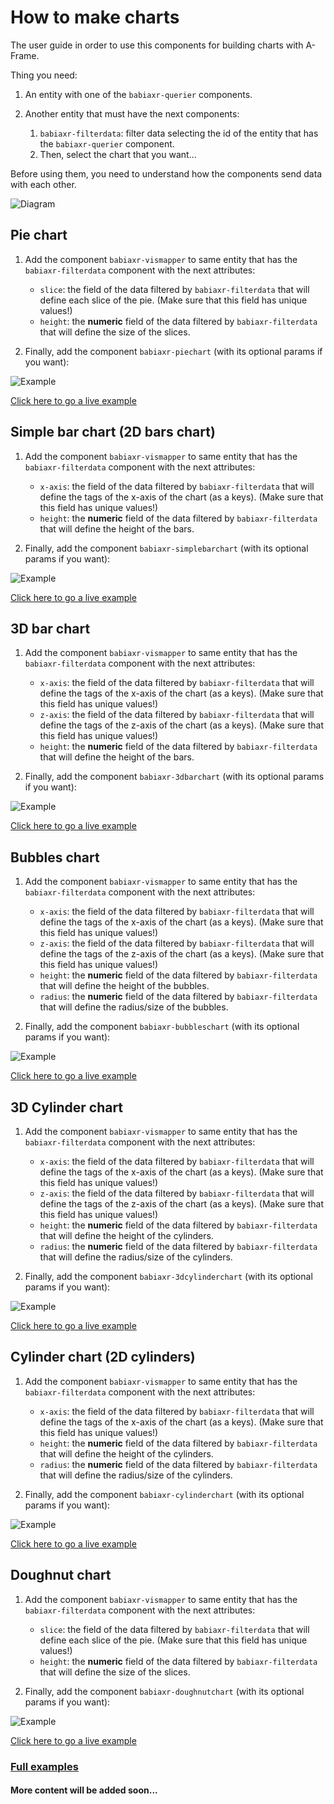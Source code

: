 # How to make charts

The user guide in order to use this components for building charts with A-Frame.

Thing you need:

1. An entity with one of the `babiaxr-querier` components.
2. Another entity that must have the next components:
    
    1. `babiaxr-filterdata`: filter data selecting the id of the entity that has the `babiaxr-querier` component.
    2. Then, select the chart that you want...

Before using them, you need to understand how the components send data with each other.

![Diagram](https://imgur.com/QoQKvm1.png)


## Pie chart

1. Add the component `babiaxr-vismapper` to same entity that has the `babiaxr-filterdata` component with the next attributes:
    - `slice`: the field of the data filtered by `babiaxr-filterdata` that will define each slice of the pie. (Make sure that this field has unique values!)
    - `height`: the **numeric** field of the data filtered by `babiaxr-filterdata` that will define the size of the slices.

2. Finally, add the component `babiaxr-piechart` (with its optional params if you want):

![Example](https://i.imgur.com/pB327Pn.png)

[Click here to go a live example](https://babiaxr.gitlab.io/aframe-babia-components/examples/charts_querier/pie_chart_querier/)

## Simple bar chart (2D bars chart)

1. Add the component `babiaxr-vismapper` to same entity that has the `babiaxr-filterdata` component with the next attributes:
    - `x-axis`: the field of the data filtered by `babiaxr-filterdata` that will define the tags of the x-axis of the chart (as a keys). (Make sure that this field has unique values!)
    - `height`: the **numeric** field of the data filtered by `babiaxr-filterdata` that will define the height of the bars.

2. Finally, add the component `babiaxr-simplebarchart` (with its optional params if you want):

![Example](https://i.imgur.com/RZBaaPg.png)



[Click here to go a live example](https://babiaxr.gitlab.io/aframe-babia-components/examples/charts_querier/simplebar_chart_querier/)


## 3D bar chart

1. Add the component `babiaxr-vismapper` to same entity that has the `babiaxr-filterdata` component with the next attributes:
    - `x-axis`: the field of the data filtered by `babiaxr-filterdata` that will define the tags of the x-axis of the chart (as a keys). (Make sure that this field has unique values!)
    - `z-axis`: the field of the data filtered by `babiaxr-filterdata` that will define the tags of the z-axis of the chart (as a keys). (Make sure that this field has unique values!)
    - `height`: the **numeric** field of the data filtered by `babiaxr-filterdata` that will define the height of the bars.

2. Finally, add the component `babiaxr-3dbarchart` (with its optional params if you want):

![Example](https://i.imgur.com/Kolrz1I.png)



[Click here to go a live example](https://babiaxr.gitlab.io/aframe-babia-components/examples/charts_querier/3dbars_chart_querier/)


## Bubbles chart

1. Add the component `babiaxr-vismapper` to same entity that has the `babiaxr-filterdata` component with the next attributes:
    - `x-axis`: the field of the data filtered by `babiaxr-filterdata` that will define the tags of the x-axis of the chart (as a keys). (Make sure that this field has unique values!)
    - `z-axis`: the field of the data filtered by `babiaxr-filterdata` that will define the tags of the z-axis of the chart (as a keys). (Make sure that this field has unique values!)
    - `height`: the **numeric** field of the data filtered by `babiaxr-filterdata` that will define the height of the bubbles.
    - `radius`: the **numeric** field of the data filtered by `babiaxr-filterdata` that will define the radius/size of the bubbles.

2. Finally, add the component `babiaxr-bubbleschart` (with its optional params if you want):

![Example](https://i.imgur.com/5cw40tj.png)


[Click here to go a live example](https://babiaxr.gitlab.io/aframe-babia-components/examples/charts_querier/bubbles_chart_querier/)


## 3D Cylinder chart

1. Add the component `babiaxr-vismapper` to same entity that has the `babiaxr-filterdata` component with the next attributes:
    - `x-axis`: the field of the data filtered by `babiaxr-filterdata` that will define the tags of the x-axis of the chart (as a keys). (Make sure that this field has unique values!)
    - `z-axis`: the field of the data filtered by `babiaxr-filterdata` that will define the tags of the z-axis of the chart (as a keys). (Make sure that this field has unique values!)
    - `height`: the **numeric** field of the data filtered by `babiaxr-filterdata` that will define the height of the cylinders.
    - `radius`: the **numeric** field of the data filtered by `babiaxr-filterdata` that will define the radius/size of the cylinders.

2. Finally, add the component `babiaxr-3dcylinderchart` (with its optional params if you want):

![Example](https://i.imgur.com/2OAOBhW.png)


[Click here to go a live example](https://babiaxr.gitlab.io/aframe-babia-components/examples/charts_querier/3dcylinder_chart_querier/)


## Cylinder chart (2D cylinders)

1. Add the component `babiaxr-vismapper` to same entity that has the `babiaxr-filterdata` component with the next attributes:
    - `x-axis`: the field of the data filtered by `babiaxr-filterdata` that will define the tags of the x-axis of the chart (as a keys). (Make sure that this field has unique values!)
    - `height`: the **numeric** field of the data filtered by `babiaxr-filterdata` that will define the height of the cylinders.
    - `radius`: the **numeric** field of the data filtered by `babiaxr-filterdata` that will define the radius/size of the cylinders.

2. Finally, add the component `babiaxr-cylinderchart` (with its optional params if you want):

![Example](https://i.imgur.com/frDHfoB.png)


[Click here to go a live example](https://babiaxr.gitlab.io/aframe-babia-components/examples/charts_querier/cylinder_chart_querier/)

## Doughnut chart

1. Add the component `babiaxr-vismapper` to same entity that has the `babiaxr-filterdata` component with the next attributes:
    - `slice`: the field of the data filtered by `babiaxr-filterdata` that will define each slice of the pie. (Make sure that this field has unique values!)
    - `height`: the **numeric** field of the data filtered by `babiaxr-filterdata` that will define the size of the slices.

2. Finally, add the component `babiaxr-doughnutchart` (with its optional params if you want):

![Example](https://i.imgur.com/LtWp1Bn.png)

[Click here to go a live example](https://babiaxr.gitlab.io/aframe-babia-components/examples/charts_querier/doughnut_chart_querier/)


### [Full examples](https://babiaxr.gitlab.io/aframe-babia-components)
#### More content will be added soon... 